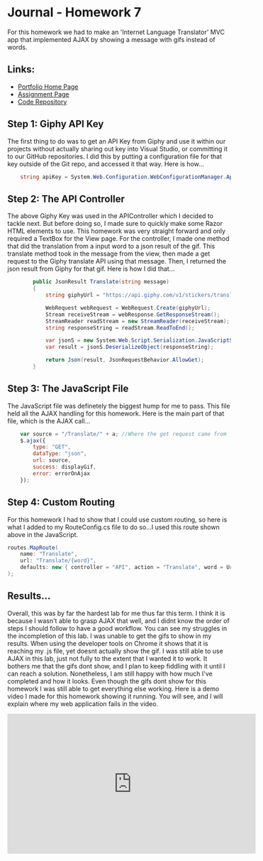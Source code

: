 # Journal - Homework 7

For this homework we had to make an 'Internet Language Translator' MVC app that implemented AJAX by showing a message with gifs instead of words.

## Links:

* [Portfolio Home Page](https://nki13.github.io)
* [Assignment Page](http://www.wou.edu/~morses/classes/cs46x/assignments/HW7_1819.html)
* [Code Repository](https://github.com/nki13/nki13.github.io/tree/master/CS460/HW7)

## Step 1: Giphy API Key

The first thing to do was to get an API Key from Giphy and use it within our projects without actually sharing out key into Visual Studio, or committing it to our GitHub repositories. I did this by putting a configuration file for that key outside of the Git repo, and accessed it that way. Here is how...
```cs
    string apiKey = System.Web.Configuration.WebConfigurationManager.AppSettin["APIKEY"];

```

## Step 2: The API Controller

The above Giphy Key was used in the APIController which I decided to tackle next. But before doing so, I made sure to quickly make some Razor HTML elements to use. This homework was very straight forward and only required a TextBox for the View page.
For the controller, I made one method that did the translation from a input word to a json result of the gif. This translate method took in the message from the view, then made a get request to the Giphy translate API using that message. Then, I returned the json result from Giphy for that gif. Here is how I did that...
```cs
        public JsonResult Translate(string message)
        {
            string giphyUrl = "https://api.giphy.com/v1/stickers/translate?api_key=" + apiKey + "&s=" + message;

            WebRequest webRequest = WebRequest.Create(giphyUrl);            WebResponse webResponse = webRequest.GetResponse();
            Stream receiveStream = webResponse.GetResponseStream();
            StreamReader readStream = new StreamReader(receiveStream);
            string responseString = readStream.ReadToEnd();

            var jsonS = new System.Web.Script.Serialization.JavaScriptSerializer();
            var result = jsonS.DeserializeObject(responseString);

            return Json(result, JsonRequestBehavior.AllowGet);
        }
```

## Step 3: The JavaScript File

The JavaScript file was definetely the biggest hump for me to pass. This file held all the AJAX handling for this homework. Here is the main part of that file, which is the AJAX call...
```js
    var source = "/Translate/" + a; //Where the get request came from
    $.ajax({
        type: "GET",
        dataType: "json",
        url: source,
        success: displayGif,
        error: errorOnAjax
    });
```

## Step 4: Custom Routing

For this homework I had to show that I could use custom routing, so here is what I added to my RouteConfig.cs file to do so...I used this route shown above in the JavaScript.
```cs
routes.MapRoute(
    name: "Translate",
    url: "Translate/{word}",
    defaults: new { controller = "API", action = "Translate", word = UrlParameter.Optional }
);
```

## Results...
Overall, this was by far the hardest lab for me thus far this term. I think it is because I wasn't able to grasp AJAX that well, and I didnt know the order of steps I should follow to have a good workflow. You can see my struggles in the incompletion of this lab. I was unable to get the gifs to show in my results. When using the developer tools on Chrome it shows that it is reaching my .js file, yet doesnt actually show the gif. I was still able to use AJAX in this lab, just not fully to the extent that I wanted it to work. It bothers me that the gifs dont show, and I plan to keep fiddling with it until I can reach a solution. Nonetheless, I am still happy with how much I've completed and how it looks.
Even though the gifs dont show for this homework I was still able to get everything else working. Here is a demo video I made for this homework showing it running. You will see, and I will explain where my web application fails in the video.

<iframe width="560" height="315" src="https://www.youtube.com/embed/J62z3aDg0pk" frameborder="0" allow="accelerometer; autoplay; encrypted-media; gyroscope; picture-in-picture" allowfullscreen></iframe>

